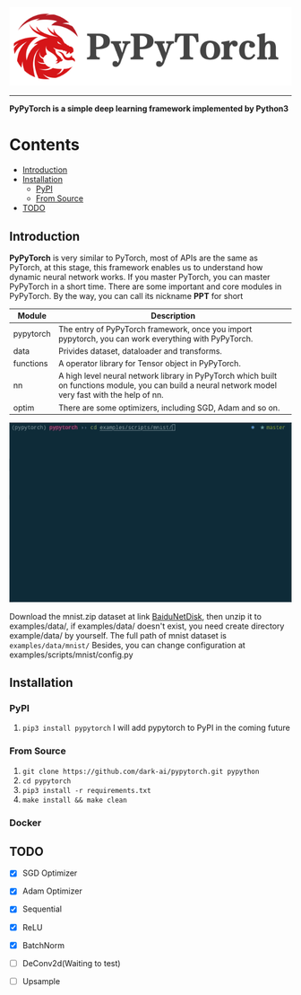 ![PyPyTorch-Logo](./assets/imgs/pypytorch-logo.png)

---

**PyPyTorch is a simple deep learning framework implemented by Python3**

# Contents

* [Introduction](#introduction)
* [Installation](#installation)
  * [PyPI](#pypi)
  * [From Source](#from-source)
* [TODO](#todo)


## Introduction

**PyPyTorch** is very similar to PyTorch, most of APIs are the same as PyTorch, at this stage, this framework enables us to understand how dynamic neural network works. If you master PyTorch, you can master PyPyTorch in a short time. There are some important and core modules in PyPyTorch. By the way, you can call its nickname **PPT** for short

| Module    | Description                                                  |
| --------- | ------------------------------------------------------------ |
| pypytorch | The entry of PyPyTorch framework, once you import pypytorch, you can work everything with PyPyTorch. |
| data      | Privides dataset, dataloader and transforms.                 |
| functions | A operator library for Tensor object in PyPyTorch.           |
| nn        | A high level neural network library in PyPyTorch which built on functions module, you can build a neural network model very fast with the help of nn. |
| optim     | There are some optimizers, including SGD, Adam and so on.    |

![pypytorch-run-mnist](./assets/gifs/pypytorch-run-mnist.gif)

Download the mnist.zip dataset at link [BaiduNetDisk](https://pan.baidu.com/s/1bfUBrjVqkHuunh4IsYW9EQ), then unzip it to examples/data/, if examples/data/ doesn't exist, you need create directory example/data/ by yourself. The full path of mnist dataset is `examples/data/mnist/` Besides, you can change configuration at examples/scripts/mnist/config.py

## Installation

### PyPI

1. `pip3 install pypytorch` I will add pypytorch to PyPI in the coming future

### From Source

1. `git clone https://github.com/dark-ai/pypytorch.git pypython`
2. `cd pypytorch`
3. `pip3 install -r requirements.txt`
4. `make install && make clean`

### Docker




## TODO

+ [x] SGD Optimizer
+ [x] Adam Optimizer
+ [x] Sequential
+ [x] ReLU
+ [x] BatchNorm 
+ [ ] DeConv2d(Waiting to test)
+ [ ] Upsample

